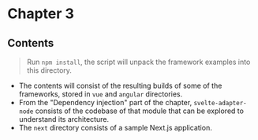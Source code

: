 # Chapter 3

## Contents

> Run `npm install`, the script will unpack the framework examples into this directory.

* The contents will consist of the resulting builds of some of the frameworks, stored in `vue` and `angular` directories.
* From the "Dependency injection" part of the chapter, `svelte-adapter-node` consists of the codebase of that module 
that can be explored to understand its architecture.
* The `next` directory consists of a sample Next.js application.